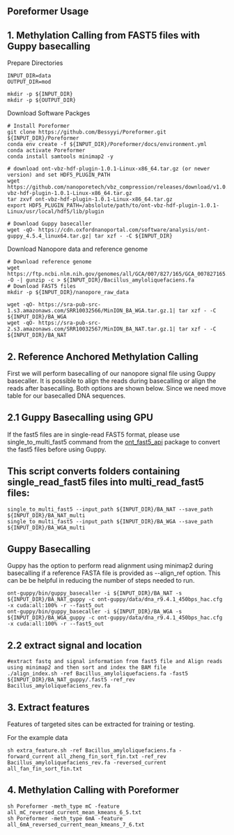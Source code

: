 ## Poreformer Usage
## 1. Methylation Calling from FAST5 files with Guppy basecalling
Prepare Directories
```
INPUT_DIR=data
OUTPUT_DIR=mod

mkdir -p ${INPUT_DIR}
mkdir -p ${OUTPUT_DIR}
```
Download Software Packges
```
# Install Poreformer
git clone https://github.com/Bessyyi/Poreformer.git ${INPUT_DIR}/Poreformer
conda env create -f ${INPUT_DIR}/Poreformer/docs/environment.yml
conda activate Poreformer
conda install samtools minimap2 -y

# download ont-vbz-hdf-plugin-1.0.1-Linux-x86_64.tar.gz (or newer version) and set HDF5_PLUGIN_PATH
wget https://github.com/nanoporetech/vbz_compression/releases/download/v1.0.1/ont-vbz-hdf-plugin-1.0.1-Linux-x86_64.tar.gz
tar zxvf ont-vbz-hdf-plugin-1.0.1-Linux-x86_64.tar.gz
export HDF5_PLUGIN_PATH=/abslolute/path/to/ont-vbz-hdf-plugin-1.0.1-Linux/usr/local/hdf5/lib/plugin

# Download Guppy basecaller
wget -qO- https://cdn.oxfordnanoportal.com/software/analysis/ont-guppy_4.5.4_linux64.tar.gz| tar xzf - -C ${INPUT_DIR}
```
Download Nanopore data and reference genome
```
# Download reference genome
wget https://ftp.ncbi.nlm.nih.gov/genomes/all/GCA/007/827/165/GCA_007827165.1_ASM782716v1/GCA_007827165.1_ASM782716v1_genomic.fna.gz -O -| gunzip -c > ${INPUT_DIR}/Bacillus_amyloliquefaciens.fa
# Download FAST5 files
mkdir -p ${INPUT_DIR}/nanopore_raw_data

wget -qO- https://sra-pub-src-1.s3.amazonaws.com/SRR10032566/MinION_BA_WGA.tar.gz.1| tar xzf - -C ${INPUT_DIR}/BA_WGA
wget -qO- https://sra-pub-src-2.s3.amazonaws.com/SRR10032567/MinION_BA_NAT.tar.gz.1| tar xzf - -C ${INPUT_DIR}/BA_NAT
```
## 2. Reference Anchored Methylation Calling
First we will perform basecalling of our nanopore signal file using Guppy basecaller. It is possible to align the reads during basecalling or align the reads after basecalling. Both options are shown below. Since we need move table for our basecalled DNA sequences.
## 2.1 Guppy Basecalling using GPU
If the fast5 files are in single-read FAST5 format, please use single_to_multi_fast5 command from the [ont_fast5_api](https://github.com/nanoporetech/ont_fast5_api) package to convert the fast5 files before using Guppy.
## This script converts folders containing single_read_fast5 files into multi_read_fast5 files:
```
single_to_multi_fast5 --input_path ${INPUT_DIR}/BA_NAT --save_path ${INPUT_DIR}/BA_NAT_multi
single_to_multi_fast5 --input_path ${INPUT_DIR}/BA_WGA --save_path ${INPUT_DIR}/BA_WGA_multi
```
## Guppy Basecalling
Guppy has the option to perform read alignment using minimap2 during basecalling if a reference FASTA file is provided as --align_ref option. This can be be helpful in reducing the number of steps needed to run.
```
ont-guppy/bin/guppy_basecaller -i ${INPUT_DIR}/BA_NAT -s ${INPUT_DIR}/BA_NAT_guppy -c ont-guppy/data/dna_r9.4.1_450bps_hac.cfg -x cuda:all:100% -r --fast5_out
ont-guppy/bin/guppy_basecaller -i ${INPUT_DIR}/BA_WGA -s ${INPUT_DIR}/BA_WGA_guppy -c ont-guppy/data/dna_r9.4.1_450bps_hac.cfg -x cuda:all:100% -r --fast5_out
```
## 2.2 extract signal and location
```
#extract fastq and signal information from fast5 file and Align reads using minimap2 and then sort and index the BAM file
./align_index.sh -ref Bacillus_amyloliquefaciens.fa -fast5 ${INPUT_DIR}/BA_NAT_guppy/.fast5 -ref_rev Bacillus_amyloliquefaciens_rev.fa
```
## 3. Extract features
Features of targeted sites can be extracted for training or testing.

For the example data
```
sh extra_feature.sh -ref Bacillus_amyloliquefaciens.fa -forward_current all_zheng_fin_sort_fin.txt -ref_rev Bacillus_amyloliquefaciens_rev.fa -reversed_current all_fan_fin_sort_fin.txt
```
## 4. Methylation Calling with Poreformer
```
sh Poreformer -meth_type mC -feature all_mC_reversed_current_mean_kmeans_6_5.txt
sh Poreformer -meth_type 6mA -feature all_6mA_reversed_current_mean_kmeans_7_6.txt

```
